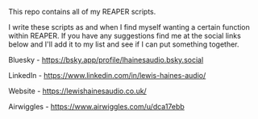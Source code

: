 This repo contains all of my REAPER scripts. 

I write these scripts as and when I find myself wanting a certain function within REAPER. If you have any suggestions find me at the social links below and I'll add it to my list and see if I can put something together.

Bluesky - https://bsky.app/profile/lhainesaudio.bsky.social

LinkedIn - https://www.linkedin.com/in/lewis-haines-audio/

Website - https://lewishainesaudio.co.uk/

Airwiggles - https://www.airwiggles.com/u/dca17ebb

